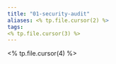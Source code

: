 ```yaml
---
title: "01-security-audit"
aliases: <% tp.file.cursor(2) %>
tags: 
<% tp.file.cursor(3) %>
---
```


<% tp.file.cursor(4) %>

